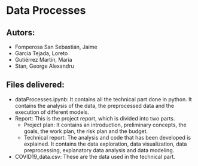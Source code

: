 # Data Processes

## Autors:
* Fomperosa San Sebastián, Jaime
* García Tejada, Loreto
* Gutiérrez Martín, María
* Stan, George Alexandru

## Files delivered:
* dataProcesses.ipynb: It contains all the technical part done in python. It contains the analysis of the data, the preprocessed data and the execution of different models. 
* Report: This is the project report, which is divided into two parts. 
    * Project plan: It contains an introduction, preliminary concepts, the goals, the work plan, the risk plan and the budget. 
    * Technical report: The analysis and code that has been developed is explained. It contains the data exploration, data visualization, data preprocessing, explanatory data analysis and data modeling. 
* COVID19_data.csv: These are the data used in the technical part. 
